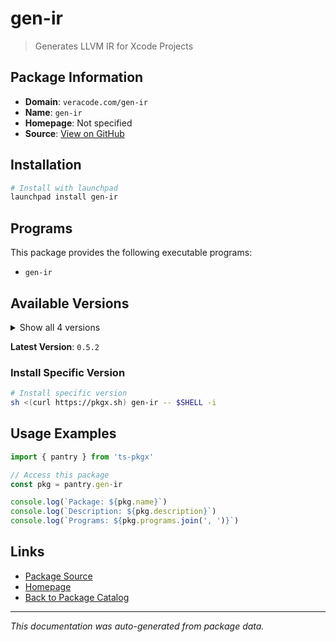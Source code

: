 # gen-ir

> Generates LLVM IR for Xcode Projects

## Package Information

- **Domain**: `veracode.com/gen-ir`
- **Name**: `gen-ir`
- **Homepage**: Not specified
- **Source**: [View on GitHub](https://github.com/pkgxdev/pantry/tree/main/projects/veracode.com/gen-ir/package.yml)

## Installation

```bash
# Install with launchpad
launchpad install gen-ir
```

## Programs

This package provides the following executable programs:

- `gen-ir`

## Available Versions

<details>
<summary>Show all 4 versions</summary>

- `0.5.2`, `0.5.1`, `0.5.0`, `0.4.3`

</details>

**Latest Version**: `0.5.2`

### Install Specific Version

```bash
# Install specific version
sh <(curl https://pkgx.sh) gen-ir -- $SHELL -i
```

## Usage Examples

```typescript
import { pantry } from 'ts-pkgx'

// Access this package
const pkg = pantry.gen-ir

console.log(`Package: ${pkg.name}`)
console.log(`Description: ${pkg.description}`)
console.log(`Programs: ${pkg.programs.join(', ')}`)
```

## Links

- [Package Source](https://github.com/pkgxdev/pantry/tree/main/projects/veracode.com/gen-ir/package.yml)
- [Homepage](#)
- [Back to Package Catalog](../package-catalog.md)

---

*This documentation was auto-generated from package data.*
